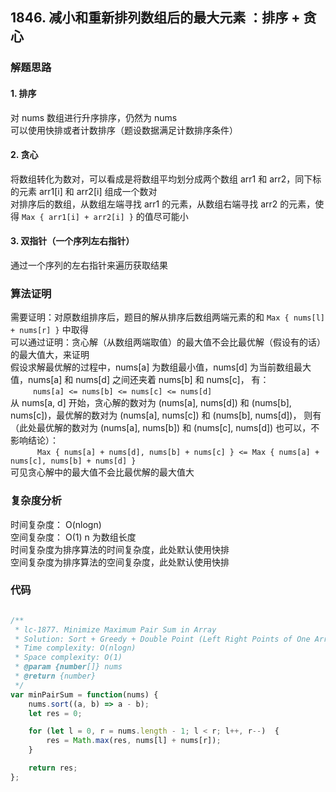 ## 1846. 减小和重新排列数组后的最大元素 ：排序 + 贪心

### 解题思路

#### 1. 排序
对 nums 数组进行升序排序，仍然为 nums  
可以使用快排或者计数排序（题设数据满足计数排序条件）

#### 2. 贪心
将数组转化为数对，可以看成是将数组平均划分成两个数组 arr1 和 arr2，同下标的元素 arr1[i] 和 arr2[i] 组成一个数对  
对排序后的数组，从数组左端寻找 arr1 的元素，从数组右端寻找 arr2 的元素，使得 ` Max { arr1[i] + arr2[i] } ` 的值尽可能小

#### 3. 双指针（一个序列左右指针）
通过一个序列的左右指针来遍历获取结果

### 算法证明
需要证明：对原数组排序后，题目的解从排序后数组两端元素的和 ` Max { nums[l] + nums[r] } ` 中取得     
可以通过证明：贪心解（从数组两端取值）的最大值不会比最优解（假设有的话）的最大值大，来证明  
假设求解最优解的过程中，nums[a] 为数组最小值，nums[d] 为当前数组最大值，nums[a] 和 nums[d] 之间还夹着 nums[b] 和 nums[c]， 有：  
&emsp; &emsp; ` nums[a] <= nums[b] <= nums[c] <= nums[d] `  
从 nums[a, d] 开始，贪心解的数对为 (nums[a], nums[d]) 和 (nums[b], nums[c])，最优解的数对为 (nums[a], nums[c]) 和 (nums[b], nums[d])，
则有（此处最优解的数对为 (nums[a], nums[b]) 和 (nums[c], nums[d]) 也可以，不影响结论）：   
&emsp; &emsp; ` Max { nums[a] + nums[d], nums[b] + nums[c] } <= Max { nums[a] + nums[c], nums[b] + nums[d] }`  
可见贪心解中的最大值不会比最优解的最大值大

### 复杂度分析

时间复杂度： O(nlogn)  
空间复杂度： O(1)
n 为数组长度  
时间复杂度为排序算法的时间复杂度，此处默认使用快排  
空间复杂度为排序算法的空间复杂度，此处默认使用快排


### 代码

```javascript

/**
 * lc-1877. Minimize Maximum Pair Sum in Array
 * Solution: Sort + Greedy + Double Point (Left Right Points of One Array)
 * Time complexity: O(nlogn)
 * Space complexity: O(1)
 * @param {number[]} nums
 * @return {number}
 */
var minPairSum = function(nums) {
    nums.sort((a, b) => a - b);
    let res = 0;

    for (let l = 0, r = nums.length - 1; l < r; l++, r--)  {
        res = Math.max(res, nums[l] + nums[r]);
    }

    return res;
};

```


